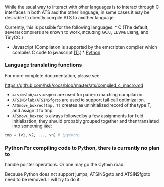 While the usual way to interact with other languages is to interact through
C interfaces in both ATS and the other language, in some cases it may be
desirable to directly compile ATS to another language.

Currently, this is possible for the following languages: * C (The default;
several compilers are known to work, including GCC, LLVM/Clang, and TinyCC.)
* Javascript (Compilation is supported by the emscripten compiler which
compiles C code to javascript [\[1\]][1].)  *
[Python](https://github.com/githwxi/ATS-Postiats-contrib/tree/master/projects/MEDIUM/ATS-parse-emit/Python)

### Language translating functions

For more complete documentation, please see:

https://github.com/hsk/docs/blob/master/ats/compiled_c_macro.md

* `ATSINSlab/ATSINSgoto` are used for pattern matching compilation.
* `ATSINSflab/ATSINSfgoto` are used to support tail-call optimization.
* `ATSmove_boxrec(tmp, T)` creates an uninitialized record of the type T, and
assign it to tmp.
* `ATSmove_boxrec` is always followed by a few assignments for field initialization;
they should probably grouped together and then translated into something like:
```python
tmp = (v1, v2, ..., vn) # (python)
```

### Python For compiling code to Python, there is currently no plan to
handle pointer operations.  Or one may go the Cython road.

Because Python does not support jumps, ATSINSgoto and ATSINSfgoto need to be
removed. I will try to do it.



[1]: https://groups.google.com/d/msg/ats-lang-users/WVje4zG4bKA/p-XulrfBFwIJ
